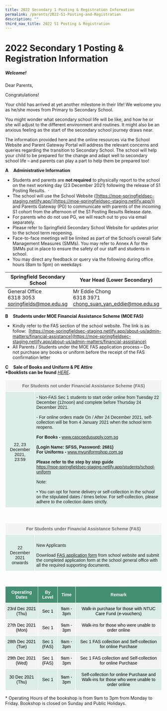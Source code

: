 ```yaml
---
title: 2022 Secondary 1 Posting & Registration Information
permalink: /parents/2022-S1-Posting-and-Registration
description: ""
third_nav_title: 2022 S1 Posting & Registration
---
```

# **2022 Secondary 1 Posting & Registration Information**

##### Welcome!

Dear Parents,

Congratulations!   

Your child has arrived at yet another milestone in their life! We welcome you as he/she moves from Primary to Secondary School.   

You might wonder what secondary school life will be like, and how he or she will adjust to the different environment and routines. It might also be an anxious feeling as the start of the secondary school journey draws near.   

The information provided here and the online resources via the School Website and Parent Gateway Portal will address the relevant concerns and queries regarding the transition to Secondary School. The school will help your child to be prepared for the change and adapt well to secondary school life – and parents can play a part to help them be prepared too!

**A**    **Administrative Information**

*   Students and parents are **not required** to physically report to the school on the next working day (23 December 2021) following the release of S1 Posting Results.  ·         
*   The school will use the School Website ([https://moe-springfieldsec-staging.netlify.app/](https://moe-springfieldsec-staging.netlify.app/)) and Parents Gateway (PG) to communicate with parents of the incoming S1 cohort from the afternoon of the S1 Posting Results Release date. 
*   For parents who do not use PG, we will reach out to you via email separately.    
*   Please refer to Springfield Secondary School Website for updates prior to the school term reopening. 
*   Face-to-face meetings will be limited as part of the School’s overall Safe Management Measures (SMMs). You may refer to Annex A for the SMMs put in place to ensure the safety of our staff and students in school.       
*   You may direct any feedback or query via the following during office hours (8am to 5pm) on weekdays

| Springfield Secondary School 	| Year Head (Lower Secondary) 	|
|---	|---	|
| General Office <br>6318 3053                <br>springfields@moe.edu.sg            	| Mr Eddie Chong<br>6318 3971            <br>chong_suan_yan_eddie@moe.edu.sg          	|

**B**    **Students under MOE Financial Assistance Scheme (MOE FAS)**

*   Kindly refer to the FAS section of the school website. The link is as follow: 
[https://moe-springfieldsec-staging.netlify.app/about-us/admin-matters/financial-assistance](https://moe-springfieldsec-staging.netlify.app/about-us/admin-matters/financial-assistance)
*   All Parents / Students under the MOE FAS application process – Do not purchase any books or uniform before the receipt of the FAS confirmation letter

**C**    **Sale of Books and Uniform & PE Attire**    
**\*Booklists can be found** [_HERE_](https://moe-springfieldsec-staging.netlify.app/students/booklist-2022)**.**

<table style="border-collapse:collapse;border-spacing:0" class="tg"><thead><tr><th style="background-color:#F4F4F4;border-color:#ffffff;border-style:solid;border-width:1px;color:#6B6B6B;font-family:Arial, sans-serif;font-size:14px;font-weight:bold;overflow:hidden;padding:10px 5px;text-align:center;vertical-align:top;word-break:normal" colspan="2"><span style="font-weight:bold;color:#6B6B6B">               </span>For Students not under Financial Assistance Scheme (FAS)<span style="font-weight:bold;color:#6B6B6B">        </span></th></tr></thead><tbody><tr><td style="background-color:#DDEEE9;border-color:#ffffff;border-style:solid;border-width:1px;font-family:Arial, sans-serif;font-size:14px;overflow:hidden;padding:10px 5px;text-align:center;vertical-align:middle;word-break:normal"><span style="color:#000;background-color:#DDEEE9">               </span><br>22, 23 December 2021, <br>23:59<span style="color:#000;background-color:#DDEEE9">           </span></td><td style="background-color:#DDEEE9;border-color:#ffffff;border-style:solid;border-width:1px;font-family:Arial, sans-serif;font-size:14px;overflow:hidden;padding:10px 5px;text-align:left;vertical-align:top;word-break:normal">- Non-FAS Sec 1 students to start order online from Tuesday 22 December (12noon) and complete before Thursday 24 December 2021.             <br>  <br>- For online orders made On / After 24 December 2021, self-collection will be from 4 January 2021 when the school term reopens.   <br>     <br><span style="font-weight:bold">For Books -</span> <a href="http://www.cascoedusupply.com.sg/" target="_blank" rel="noopener noreferrer">www.cascoedusupply.com.sg</a> <br><br><span style="font-weight:bold">(Login Name: SFSS, Password: 2681)</span><br><span style="font-weight:bold">For Uniforms -</span> <a href="http://www.myuniformshop.com.sg/" target="_blank" rel="noopener noreferrer">www.myuniformshop.com.sg</a><br><br><span style="font-weight:bold">Please refer to the step by step guide </span><br><a href="https://moe-springfieldsec-staging.netlify.app/students/school-uniform" target="_blank" rel="noopener noreferrer">https://moe-springfieldsec-staging.netlify.app/students/school-uniform</a><br><a href="https://moe-springfieldsec-staging.netlify.app/students/school-uniform" target="_blank" rel="noopener noreferrer"> </a>      <br>Note:<br>       <br>• You can opt for home delivery or self-collection in the school on the stipulated dates / times below. For self-collection, please adhere to the collection dates strictly.</td></tr></tbody></table>

<br>

<table style="border-collapse:collapse;border-spacing:0" class="tg"><thead><tr><th style="background-color:#F4F4F4;border-color:#ffffff;border-style:solid;border-width:1px;color:#6B6B6B;font-family:Arial, sans-serif;font-size:14px;font-weight:bold;overflow:hidden;padding:10px 5px;text-align:center;vertical-align:top;word-break:normal" colspan="2">For Students under Financial Assistance Scheme (FAS)</th></tr></thead><tbody><tr><td style="background-color:#DDEEE9;border-color:#ffffff;border-style:solid;border-width:1px;font-family:Arial, sans-serif;font-size:14px;overflow:hidden;padding:10px 5px;text-align:center;vertical-align:middle;word-break:normal"><span style="color:#000;background-color:#DDEEE9">               </span><br>22 December 2021<br>onwards</td><td style="background-color:#DDEEE9;border-color:#ffffff;border-style:solid;border-width:1px;font-family:Arial, sans-serif;font-size:14px;overflow:hidden;padding:10px 5px;text-align:left;vertical-align:top;word-break:normal"><br>New Applicants<br><br>Download <a href="/files/MOE%20FAS%20Application%20Form%202022.pdf" target="_blank" rel="noopener noreferrer">FAS application form</a> from school website and submit the completed application form at the school general office with all the required supporting documents. </td></tr></tbody></table>

<br>

<table style="border-collapse:collapse;border-spacing:0" class="tg"><thead><tr><th style="background-color:#448F74;border-color:#ffffff;border-style:solid;border-width:1px;color:#FFF;font-family:Arial, sans-serif;font-size:14px;font-weight:bold;overflow:hidden;padding:10px 5px;text-align:center;vertical-align:middle;word-break:normal"><span style="font-weight:600;color:#FFF;background-color:#448F74">Operating Dates</span></th><th style="background-color:#448F74;border-color:#ffffff;border-style:solid;border-width:1px;color:#FFF;font-family:Arial, sans-serif;font-size:14px;font-weight:bold;overflow:hidden;padding:10px 5px;text-align:center;vertical-align:middle;word-break:normal"><span style="font-weight:600;color:#FFF;background-color:#448F74">By Level</span></th><th style="background-color:#448F74;border-color:#ffffff;border-style:solid;border-width:1px;color:#FFF;font-family:Arial, sans-serif;font-size:14px;font-weight:bold;overflow:hidden;padding:10px 5px;text-align:center;vertical-align:middle;word-break:normal"><span style="font-weight:600;color:#FFF;background-color:#448F74">Time</span></th><th style="background-color:#448F74;border-color:#ffffff;border-style:solid;border-width:1px;color:#FFF;font-family:Arial, sans-serif;font-size:14px;font-weight:bold;overflow:hidden;padding:10px 5px;text-align:center;vertical-align:middle;word-break:normal"><span style="font-weight:600;color:#FFF;background-color:#448F74">Remark</span></th></tr></thead><tbody><tr><td style="background-color:#DDEEE9;border-color:#ffffff;border-style:solid;border-width:1px;font-family:Arial, sans-serif;font-size:14px;overflow:hidden;padding:10px 5px;text-align:center;vertical-align:middle;word-break:normal"><span style="color:#000;background-color:#DDEEE9"> 23rd Dec 2021 (Thu)</span></td><td style="background-color:#DDEEE9;border-color:#ffffff;border-style:solid;border-width:1px;font-family:Arial, sans-serif;font-size:14px;overflow:hidden;padding:10px 5px;text-align:center;vertical-align:middle;word-break:normal"><span style="color:#000;background-color:#DDEEE9">Sec 1 </span></td><td style="background-color:#DDEEE9;border-color:#ffffff;border-style:solid;border-width:1px;font-family:Arial, sans-serif;font-size:14px;overflow:hidden;padding:10px 5px;text-align:center;vertical-align:middle;word-break:normal"><span style="color:#000;background-color:#DDEEE9">9am - 3pm </span></td><td style="background-color:#DDEEE9;border-color:#ffffff;border-style:solid;border-width:1px;font-family:Arial, sans-serif;font-size:14px;overflow:hidden;padding:10px 5px;text-align:center;vertical-align:middle;word-break:normal"><span style="color:#000;background-color:#DDEEE9"> Walk-in purchase for those with NTUC Care Fund (e-vouchers)</span></td></tr><tr><td style="background-color:#F4F4F4;border-color:#ffffff;border-style:solid;border-width:1px;font-family:Arial, sans-serif;font-size:14px;overflow:hidden;padding:10px 5px;text-align:center;vertical-align:middle;word-break:normal"><span style="color:#000;background-color:#F4F4F4"> 27th Dec 2021 (Mon)</span></td><td style="background-color:#F4F4F4;border-color:#ffffff;border-style:solid;border-width:1px;font-family:Arial, sans-serif;font-size:14px;overflow:hidden;padding:10px 5px;text-align:center;vertical-align:middle;word-break:normal"><span style="color:#000;background-color:#F4F4F4"> Sec 1</span></td><td style="background-color:#F4F4F4;border-color:#ffffff;border-style:solid;border-width:1px;font-family:Arial, sans-serif;font-size:14px;overflow:hidden;padding:10px 5px;text-align:center;vertical-align:middle;word-break:normal"><span style="color:#000;background-color:#F4F4F4">9am - 3pm </span></td><td style="background-color:#F4F4F4;border-color:#ffffff;border-style:solid;border-width:1px;font-family:Arial, sans-serif;font-size:14px;overflow:hidden;padding:10px 5px;text-align:center;vertical-align:middle;word-break:normal"><span style="color:#000;background-color:#F4F4F4">Walk-ins for those who were unable to order online </span></td></tr><tr><td style="background-color:#DDEEE9;border-color:#ffffff;border-style:solid;border-width:1px;font-family:Arial, sans-serif;font-size:14px;overflow:hidden;padding:10px 5px;text-align:center;vertical-align:middle;word-break:normal"><span style="color:#000;background-color:#DDEEE9"> 28th Dec 2021 (Tue)</span></td><td style="background-color:#DDEEE9;border-color:#ffffff;border-style:solid;border-width:1px;font-family:Arial, sans-serif;font-size:14px;overflow:hidden;padding:10px 5px;text-align:center;vertical-align:middle;word-break:normal"><span style="color:#000;background-color:#DDEEE9">Sec 1 (FAS) </span></td><td style="background-color:#DDEEE9;border-color:#ffffff;border-style:solid;border-width:1px;font-family:Arial, sans-serif;font-size:14px;overflow:hidden;padding:10px 5px;text-align:center;vertical-align:middle;word-break:normal"><span style="color:#000;background-color:#DDEEE9">9am - 3pm </span></td><td style="background-color:#DDEEE9;border-color:#ffffff;border-style:solid;border-width:1px;font-family:Arial, sans-serif;font-size:14px;overflow:hidden;padding:10px 5px;text-align:center;vertical-align:middle;word-break:normal"><span style="color:#000;background-color:#DDEEE9">Sec 1 FAS collection and Self-collection for online Purchase </span></td></tr><tr><td style="background-color:#F4F4F4;border-color:#ffffff;border-style:solid;border-width:1px;font-family:Arial, sans-serif;font-size:14px;overflow:hidden;padding:10px 5px;text-align:center;vertical-align:middle;word-break:normal"><span style="color:#000;background-color:#F4F4F4"> 29th Dec 2021 (Wed)</span></td><td style="background-color:#F4F4F4;border-color:#ffffff;border-style:solid;border-width:1px;font-family:Arial, sans-serif;font-size:14px;overflow:hidden;padding:10px 5px;text-align:center;vertical-align:middle;word-break:normal"><span style="color:#000;background-color:#F4F4F4"> Sec 1 (FAS)</span><br></td><td style="background-color:#F4F4F4;border-color:#ffffff;border-style:solid;border-width:1px;font-family:Arial, sans-serif;font-size:14px;overflow:hidden;padding:10px 5px;text-align:center;vertical-align:middle;word-break:normal"><span style="color:#000;background-color:#F4F4F4"> 9am - 3pm</span></td><td style="background-color:#F4F4F4;border-color:#ffffff;border-style:solid;border-width:1px;font-family:Arial, sans-serif;font-size:14px;overflow:hidden;padding:10px 5px;text-align:center;vertical-align:middle;word-break:normal"><span style="color:#000;background-color:#F4F4F4"> Sec 1 FAS collection and Self-collection for online Purchase</span></td></tr><tr><td style="background-color:#DDEEE9;border-color:#ffffff;border-style:solid;border-width:1px;font-family:Arial, sans-serif;font-size:14px;overflow:hidden;padding:10px 5px;text-align:center;vertical-align:middle;word-break:normal"><span style="color:#000;background-color:#DDEEE9">30 Dec 2021 (Thu)</span></td><td style="background-color:#DDEEE9;border-color:#ffffff;border-style:solid;border-width:1px;font-family:Arial, sans-serif;font-size:14px;overflow:hidden;padding:10px 5px;text-align:center;vertical-align:middle;word-break:normal"><span style="color:#000;background-color:#DDEEE9">Sec 1</span></td><td style="background-color:#DDEEE9;border-color:#ffffff;border-style:solid;border-width:1px;font-family:Arial, sans-serif;font-size:14px;overflow:hidden;padding:10px 5px;text-align:center;vertical-align:middle;word-break:normal"><span style="color:#000;background-color:#DDEEE9">9am - 3pm</span></td><td style="background-color:#DDEEE9;border-color:#ffffff;border-style:solid;border-width:1px;font-family:Arial, sans-serif;font-size:14px;overflow:hidden;padding:10px 5px;text-align:center;vertical-align:middle;word-break:normal"><span style="color:#000;background-color:#DDEEE9">Self-collection for online Purchase and Walk-ins for those who were unable to order online</span></td></tr></tbody></table>
* Operating Hours of the bookshop is from 9am to 3pm from Monday to Friday. Bookshop is closed on Sunday and Public Holidays.